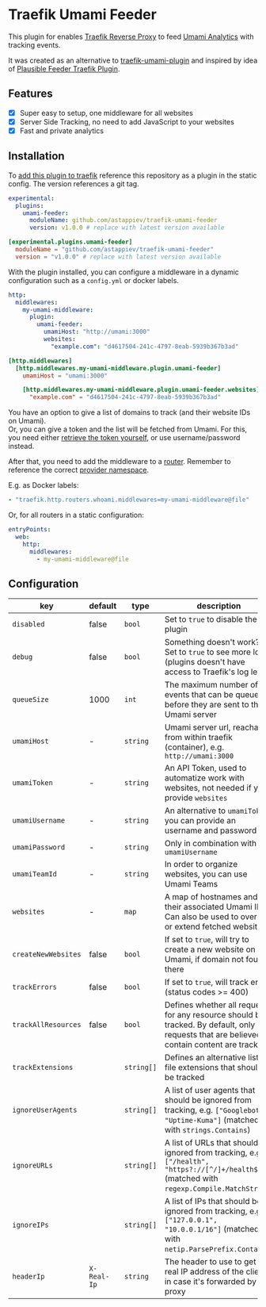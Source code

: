 # Traefik Umami Feeder

This plugin for enables [Traefik Reverse Proxy](https://traefik.io/traefik/) to feed [Umami Analytics](https://umami.is)
with tracking events.

It was created as an alternative to [traefik-umami-plugin](https://github.com/1cedsoda/traefik-umami-plugin) and
inspired by idea of [Plausible Feeder Traefik Plugin](https://github.com/safing/plausiblefeeder).

## Features

- [X] Super easy to setup, one middleware for all websites
- [X] Server Side Tracking, no need to add JavaScript to your websites
- [X] Fast and private analytics

## Installation

To [add this plugin to traefik](https://plugins.traefik.io/install) reference this repository as a plugin in the static
config.
The version references a git tag.

```yaml
experimental:
  plugins:
    umami-feeder:
      moduleName: github.com/astappiev/traefik-umami-feeder
      version: v1.0.0 # replace with latest version available
```

```toml
[experimental.plugins.umami-feeder]
  moduleName = "github.com/astappiev/traefik-umami-feeder"
  version = "v1.0.0" # replace with latest version available
```

With the plugin installed, you can configure a middleware in a dynamic configuration such as a `config.yml` or docker
labels.

```yaml
http:
  middlewares:
    my-umami-middleware:
      plugin:
        umami-feeder:
          umamiHost: "http://umami:3000"
          websites:
            "example.com": "d4617504-241c-4797-8eab-5939b367b3ad"
```

```toml
[http.middlewares]
  [http.middlewares.my-umami-middleware.plugin.umami-feeder]
    umamiHost = "umami:3000"

    [http.middlewares.my-umami-middleware.plugin.umami-feeder.websites]
      "example.com" = "d4617504-241c-4797-8eab-5939b367b3ad"
```

You have an option to give a list of domains to track (and their website IDs on Umami). \
Or, you can give a token and the list will be fetched from Umami. For this, you need
either [retrieve the token yourself](https://umami.is/docs/api/authentication), or use
username/password instead.

After that, you need to add the middleware to a [router](https://doc.traefik.io/traefik/routing/routers/#middlewares_1).
Remember to reference the
correct [provider namespace](https://doc.traefik.io/traefik/providers/overview/#provider-namespace).

E.g. as Docker labels:

```yaml
- "traefik.http.routers.whoami.middlewares=my-umami-middleware@file"
```

Or, for all routers in a static configuration:

```yaml
entryPoints:
  web:
    http:
      middlewares:
        - my-umami-middleware@file
```

## Configuration

| key                 | default     | type       | description                                                                                                                                   |
|---------------------|-------------|------------|-----------------------------------------------------------------------------------------------------------------------------------------------|
| `disabled`          | false       | `bool`     | Set to `true` to disable the plugin                                                                                                           |
| `debug`             | false       | `bool`     | Something doesn't work? Set to `true` to see more logs (plugins doesn't have access to Traefik's log level)                                   |
| `queueSize`         | 1000        | `int`      | The maximum number of events that can be queued before they are sent to the Umami server                                                      |
| `umamiHost`         | -           | `string`   | Umami server url, reachable from within traefik (container), e.g. `http://umami:3000`                                                         |
| `umamiToken`        | -           | `string`   | An API Token, used to automatize work with websites, not needed if you provide `websites`                                                     |
| `umamiUsername`     | -           | `string`   | An alternative to `umamiToken`, you can provide an username and password                                                                      |
| `umamiPassword`     | -           | `string`   | Only in combination with `umamiUsername`                                                                                                      |
| `umamiTeamId`       | -           | `string`   | In order to organize websites, you can use Umami Teams                                                                                        |
| `websites`          | -           | `map`      | A map of hostnames and their associated Umami IDs. Can also be used to override or extend fetched websites                                    |
| `createNewWebsites` | false       | `bool`     | If set to `true`, will try to create a new website on Umami, if domain not found there                                                        |
| `trackErrors`       | false       | `bool`     | If set to `true`, will track errors (status codes >= 400)                                                                                     |
| `trackAllResources` | false       | `bool`     | Defines whether all requests for any resource should be tracked. By default, only requests that are believed to contain content are tracked   |
| `trackExtensions`   |             | `string[]` | Defines an alternative list of file extensions that should be tracked                                                                         |
| `ignoreUserAgents`  |             | `string[]` | A list of user agents that should be ignored from tracking, e.g. `["Googlebot", "Uptime-Kuma"]` (matched with `strings.Contains`)             |
| `ignoreURLs`        |             | `string[]` | A list of URLs that should be ignored from tracking, e.g. `["/health", "https?://[^/]+/health$"]` (matched with `regexp.Compile.MatchString`) |
| `ignoreIPs`         |             | `string[]` | A list of IPs that should be ignored from tracking, e.g. `["127.0.0.1", "10.0.0.1/16"]` (matched with `netip.ParsePrefix.Contains`)           |
| `headerIp`          | `X-Real-Ip` | `string`   | The header to use to get the real IP address of the client, in case it's forwarded by a proxy                                                 |
